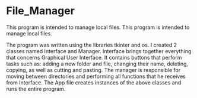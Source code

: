 # File_Manager
This program is intended to manage local files. 
This program is intended to manage local files.

The program was written using the libraries tkinter and os. I created 2 classes named Interface and Manager. Interface brings together everything that concerns Graphical User Interface. It contains buttons that perform tasks such as: adding a new folder and file, changing their name, deleting, copying, as well as cutting and pasting. The manager is responsible for moving between directories and performing all functions that he receives from Interface. The App file creates instances of the above classes and runs the entire program.


